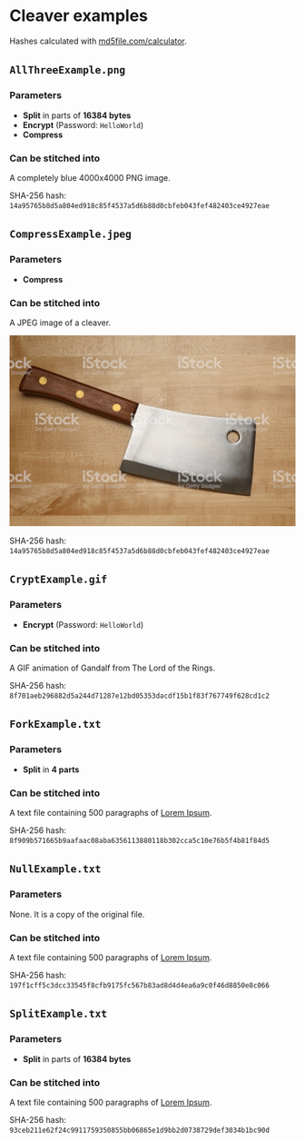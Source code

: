 # Cleaver examples

Hashes calculated with [md5file.com/calculator](https://md5file.com/calculator).

## `AllThreeExample.png`

### Parameters

- **Split** in parts of **16384 bytes**
- **Encrypt** (Password: `HelloWorld`) 
- **Compress**

### Can be stitched into

A completely blue 4000x4000 PNG image.

SHA-256 hash: `14a95765b8d5a804ed918c85f4537a5d6b88d0cbfeb043fef482403ce4927eae`

## `CompressExample.jpeg`

### Parameters

- **Compress**

### Can be stitched into

A JPEG image of a cleaver.

![](CompressExample.jpg)

SHA-256 hash: `14a95765b8d5a804ed918c85f4537a5d6b88d0cbfeb043fef482403ce4927eae`

## `CryptExample.gif`

### Parameters

- **Encrypt** (Password: `HelloWorld`)

### Can be stitched into

A GIF animation of Gandalf from The Lord of the Rings.

SHA-256 hash: `8f701aeb296882d5a244d71287e12bd05353dacdf15b1f83f767749f628cd1c2`

## `ForkExample.txt`

### Parameters

- **Split** in **4 parts**

### Can be stitched into

A text file containing 500 paragraphs of [Lorem Ipsum](https://lipsum.com/feed/html).

SHA-256 hash: `8f909b571665b9aafaac08aba6356113880118b302cca5c10e76b5f4b81f84d5`

## `NullExample.txt`

### Parameters

None. It is a copy of the original file.

### Can be stitched into

A text file containing 500 paragraphs of [Lorem Ipsum](https://lipsum.com/feed/html).

SHA-256 hash: `197f1cff5c3dcc33545f8cfb9175fc567b83ad8d4d4ea6a9c0f46d8850e8c066`

## `SplitExample.txt`

### Parameters

- **Split** in parts of **16384 bytes**

### Can be stitched into

A text file containing 500 paragraphs of [Lorem Ipsum](https://lipsum.com/feed/html).

SHA-256 hash: `93ceb211e62f24c9911759350855bb06865e1d9bb2d0738729def3034b1bc90d`